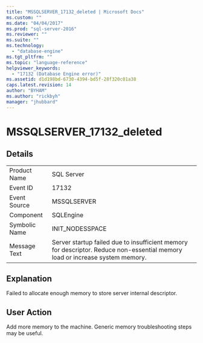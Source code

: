 ```yaml
---
title: "MSSQLSERVER_17132_deleted | Microsoft Docs"
ms.custom: ""
ms.date: "04/04/2017"
ms.prod: "sql-server-2016"
ms.reviewer: ""
ms.suite: ""
ms.technology: 
  - "database-engine"
ms.tgt_pltfrm: ""
ms.topic: "language-reference"
helpviewer_keywords: 
  - "17132 (Database Engine error)"
ms.assetid: d1d198bd-6730-4394-bd5f-28f320c01a38
caps.latest.revision: 14
author: "BYHAM"
ms.author: "rickbyh"
manager: "jhubbard"
---
```

# MSSQLSERVER_17132_deleted
  
## Details  
  
|||  
|-|-|  
|Product Name|SQL Server|  
|Event ID|17132|  
|Event Source|MSSQLSERVER|  
|Component|SQLEngine|  
|Symbolic Name|INIT_NODESSPACE|  
|Message Text|Server startup failed due to insufficient memory for descriptor. Reduce non-essential memory load or increase system memory.|  
  
## Explanation  
Failed to allocate enough memory to store server internal descriptor.  
  
## User Action  
Add more memory to the machine. Generic memory troubleshooting steps may be useful.  
  

